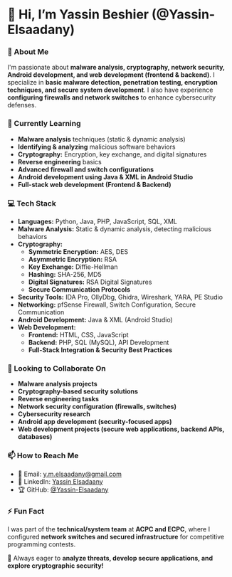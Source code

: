 # 👋 Hi, I’m Yassin Beshier (@Yassin-Elsaadany)

### 👀 About Me
I'm passionate about **malware analysis, cryptography, network security, Android development, and web development (frontend & backend)**. I specialize in **basic malware detection, penetration testing, encryption techniques, and secure system development**. I also have experience **configuring firewalls and network switches** to enhance cybersecurity defenses.

### 🌱 Currently Learning
- **Malware analysis** techniques (static & dynamic analysis)
- **Identifying & analyzing** malicious software behaviors
- **Cryptography:** Encryption, key exchange, and digital signatures
- **Reverse engineering** basics
- **Advanced firewall and switch configurations**
- **Android development using Java & XML in Android Studio**
- **Full-stack web development (Frontend & Backend)**

### 💻 Tech Stack
- **Languages:** Python, Java, PHP, JavaScript, SQL, XML
- **Malware Analysis:** Static & dynamic analysis, detecting malicious behaviors
- **Cryptography:**
  - **Symmetric Encryption:** AES, DES  
  - **Asymmetric Encryption:** RSA  
  - **Key Exchange:** Diffie-Hellman  
  - **Hashing:** SHA-256, MD5  
  - **Digital Signatures:** RSA Digital Signatures  
  - **Secure Communication Protocols**  
- **Security Tools:** IDA Pro, OllyDbg, Ghidra, Wireshark, YARA, PE Studio
- **Networking:** pfSense Firewall, Switch Configuration, Secure Communication
- **Android Development:** Java & XML (Android Studio)
- **Web Development:** 
  - **Frontend:** HTML, CSS, JavaScript  
  - **Backend:** PHP, SQL (MySQL), API Development  
  - **Full-Stack Integration & Security Best Practices**  

### 💞️ Looking to Collaborate On
- **Malware analysis projects**
- **Cryptography-based security solutions**
- **Reverse engineering tasks**
- **Network security configuration (firewalls, switches)**
- **Cybersecurity research**
- **Android app development (security-focused apps)**
- **Web development projects (secure web applications, backend APIs, databases)**

### 📫 How to Reach Me
- 📧 Email: [y.m.elsaadany@gmail.com](mailto:y.m.elsaadany@gmail.com)
- 💼 LinkedIn: [Yassin Elsadaany](https://eg.linkedin.com/in/yassin-elsadaany-562218279)
- 🏆 GitHub: [@Yassin-Elsaadany](https://github.com/Yassin-Elsaadany)

### ⚡ Fun Fact
I was part of the **technical/system team** at **ACPC and ECPC**, where I configured **network switches and secured infrastructure** for competitive programming contests.

🚀 Always eager to **analyze threats, develop secure applications, and explore cryptographic security!**
